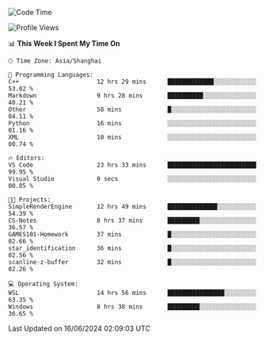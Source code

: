 <!--START_SECTION:waka-->
![Code Time](http://img.shields.io/badge/Code%20Time-1%2C783%20hrs%206%20mins-blue)

![Profile Views](http://img.shields.io/badge/Profile%20Views-2-blue)

📊 **This Week I Spent My Time On** 

```text
🕑︎ Time Zone: Asia/Shanghai

💬 Programming Languages: 
C++                      12 hrs 29 mins      █████████████░░░░░░░░░░░░   53.02 % 
Markdown                 9 hrs 28 mins       ██████████░░░░░░░░░░░░░░░   40.21 % 
Other                    58 mins             █░░░░░░░░░░░░░░░░░░░░░░░░   04.11 % 
Python                   16 mins             ░░░░░░░░░░░░░░░░░░░░░░░░░   01.16 % 
XML                      10 mins             ░░░░░░░░░░░░░░░░░░░░░░░░░   00.74 % 

🔥 Editors: 
VS Code                  23 hrs 33 mins      █████████████████████████   99.95 % 
Visual Studio            0 secs              ░░░░░░░░░░░░░░░░░░░░░░░░░   00.05 % 

🐱‍💻 Projects: 
SimpleRenderEngine       12 hrs 49 mins      ██████████████░░░░░░░░░░░   54.39 % 
CS-Notes                 8 hrs 37 mins       █████████░░░░░░░░░░░░░░░░   36.57 % 
GAMES101-Homework        37 mins             █░░░░░░░░░░░░░░░░░░░░░░░░   02.66 % 
star_identification      36 mins             █░░░░░░░░░░░░░░░░░░░░░░░░   02.56 % 
scanline-z-buffer        32 mins             █░░░░░░░░░░░░░░░░░░░░░░░░   02.26 % 

💻 Operating System: 
WSL                      14 hrs 56 mins      ████████████████░░░░░░░░░   63.35 % 
Windows                  8 hrs 38 mins       █████████░░░░░░░░░░░░░░░░   36.65 % 
```


 Last Updated on 16/06/2024 02:09:03 UTC
<!--END_SECTION:waka-->